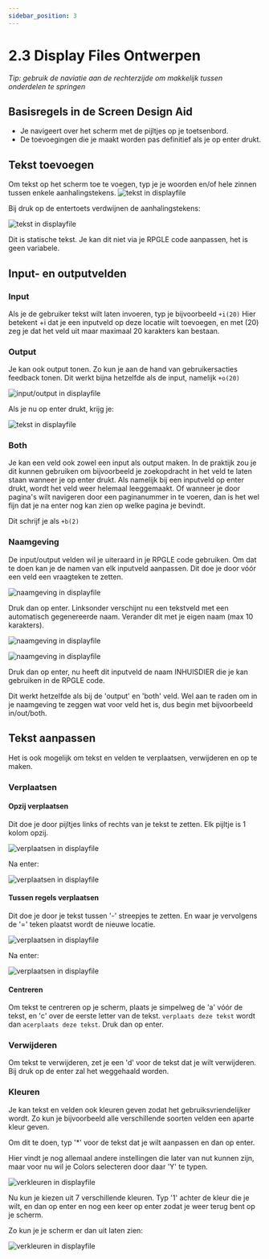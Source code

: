 ```yaml
---
sidebar_position: 3
---
```

# 2.3 Display Files Ontwerpen

*Tip: gebruik de naviatie aan de rechterzijde om makkelijk tussen onderdelen te springen*

## Basisregels in de Screen Design Aid
- Je navigeert over het scherm met de pijltjes op je toetsenbord.
- De toevoegingen die je maakt worden pas definitief als je op enter drukt.

## Tekst toevoegen
Om tekst op het scherm toe te voegen, typ je je woorden en/of hele zinnen tussen enkele aanhalingstekens.
![tekst in displayfile](./img/sc9.png)

Bij druk op de entertoets verdwijnen de aanhalingstekens:

![tekst in displayfile](./img/sc10.png)

Dit is statische tekst. Je kan dit niet via je RPGLE code aanpassen, het is geen variabele.


## Input- en outputvelden

### Input
Als je de gebruiker tekst wilt laten invoeren, typ je bijvoorbeeld `+i(20)`
Hier betekent +i dat je een inputveld op deze locatie wilt toevoegen, en met (20) zeg je dat het veld uit maar maximaal 20 karakters kan bestaan.

### Output
Je kan ook output tonen. Zo kun je aan de hand van gebruikersacties feedback tonen. Dit werkt bijna hetzelfde als de input, namelijk `+o(20)`

![input/output in displayfile](./img/sc11.png)

Als je nu op enter drukt, krijg je:

![tekst in displayfile](./img/sc12.png)

### Both
Je kan een veld ook zowel een input als output maken. In de praktijk zou je dit kunnen gebruiken om bijvoorbeeld je zoekopdracht in het veld te laten staan wanneer je op enter drukt. Als namelijk bij een inputveld op enter drukt, wordt het veld weer helemaal leeggemaakt. Of wanneer je door pagina's wilt navigeren door een paginanummer in te voeren, dan is het wel fijn dat je na enter nog kan zien op welke pagina je bevindt.

Dit schrijf je als `+b(2)`

### Naamgeving
De input/output velden wil je uiteraard in je RPGLE code gebruiken. Om dat te doen kan je de namen van elk inputveld aanpassen. Dit doe je door vóór een veld een vraagteken te zetten.

![naamgeving in displayfile](./img/sc13.png)

Druk dan op enter. Linksonder verschijnt nu een tekstveld met een automatisch gegenereerde naam. Verander dit met je eigen naam (max 10 karakters).


![naamgeving in displayfile](./img/sc14.png)

![naamgeving in displayfile](./img/sc15.png)

Druk dan op enter, nu heeft dit inputveld de naam INHUISDIER die je kan gebruiken in de RPGLE code.

Dit werkt hetzelfde als bij de 'output' en 'both' veld. Wel aan te raden om in je naamgeving te zeggen wat voor veld het is, dus begin met bijvoorbeeld in/out/both.


## Tekst aanpassen

Het is ook mogelijk om tekst en velden te verplaatsen, verwijderen en op te maken.

### Verplaatsen

#### Opzij verplaatsen

Dit doe je door pijltjes links of rechts van je tekst te zetten. Elk pijltje is 1 kolom opzij.

![verplaatsen in displayfile](./img/sc16.png)

Na enter:

![verplaatsen in displayfile](./img/sc17.png)


#### Tussen regels verplaatsen

Dit doe je door je tekst tussen '-' streepjes te zetten. En waar je vervolgens de '=' teken plaatst wordt de nieuwe locatie.

![verplaatsen in displayfile](./img/sc18.png)

Na enter:

![verplaatsen in displayfile](./img/sc19.png)


#### Centreren

Om tekst te centreren op je scherm, plaats je simpelweg de 'a' vóór de tekst, en 'c' over de eerste letter van de tekst. `verplaats deze tekst` wordt dan `acerplaats deze tekst`. Druk dan op enter.


### Verwijderen

Om tekst te verwijderen, zet je een 'd' voor de tekst dat je wilt verwijderen. Bij druk op de enter zal het weggehaald worden.

### Kleuren

Je kan tekst en velden ook kleuren geven zodat het gebruiksvriendelijker wordt. Zo kun je bijvoorbeeld alle verschillende soorten velden een aparte kleur geven.

Om dit te doen, typ '*' voor de tekst dat je wilt aanpassen en dan op enter.

Hier vindt je nog allemaal andere instellingen die later van nut kunnen zijn, maar voor nu wil je Colors selecteren door daar 'Y' te typen.

![verkleuren in displayfile](./img/sc20.png)

Nu kun je kiezen uit 7 verschillende kleuren. Typ '1' achter de kleur die je wilt, en dan op enter en nog een keer op enter zodat je weer terug bent op je scherm.

Zo kun je je scherm er dan uit laten zien:

![verkleuren in displayfile](./img/sc21.png)
